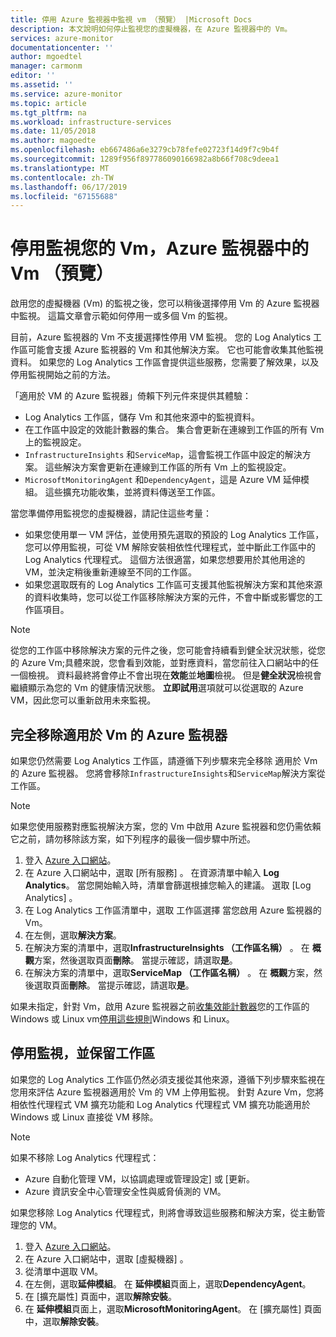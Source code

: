 ```yaml
---
title: 停用 Azure 監視器中監視 vm （預覽） |Microsoft Docs
description: 本文說明如何停止監視您的虛擬機器，在 Azure 監視器中的 Vm。
services: azure-monitor
documentationcenter: ''
author: mgoedtel
manager: carmonm
editor: ''
ms.assetid: ''
ms.service: azure-monitor
ms.topic: article
ms.tgt_pltfrm: na
ms.workload: infrastructure-services
ms.date: 11/05/2018
ms.author: magoedte
ms.openlocfilehash: eb667486a6e3279cb78fefe02723f14d9f7c9b4f
ms.sourcegitcommit: 1289f956f897786090166982a8b66f708c9deea1
ms.translationtype: MT
ms.contentlocale: zh-TW
ms.lasthandoff: 06/17/2019
ms.locfileid: "67155688"
---
```

# <a name="disable-monitoring-of-your-vms-in-azure-monitor-for-vms-preview"></a>停用監視您的 Vm，Azure 監視器中的 Vm （預覽）

啟用您的虛擬機器 (Vm) 的監視之後，您可以稍後選擇停用 Vm 的 Azure 監視器中監視。 這篇文章會示範如何停用一或多個 Vm 的監視。  

目前，Azure 監視器的 Vm 不支援選擇性停用 VM 監視。 您的 Log Analytics 工作區可能會支援 Azure 監視器的 Vm 和其他解決方案。 它也可能會收集其他監視資料。 如果您的 Log Analytics 工作區會提供這些服務，您需要了解效果，以及停用監視開始之前的方法。

「適用於 VM 的 Azure 監視器」倚賴下列元件來提供其體驗：

* Log Analytics 工作區，儲存 Vm 和其他來源中的監視資料。
* 在工作區中設定的效能計數器的集合。 集合會更新在連線到工作區的所有 Vm 上的監視設定。
* `InfrastructureInsights` 和`ServiceMap`，這會監視工作區中設定的解決方案。 這些解決方案會更新在連線到工作區的所有 Vm 上的監視設定。
* `MicrosoftMonitoringAgent` 和`DependencyAgent`，這是 Azure VM 延伸模組。 這些擴充功能收集，並將資料傳送至工作區。

當您準備停用監視您的虛擬機器，請記住這些考量：

* 如果您使用單一 VM 評估，並使用預先選取的預設的 Log Analytics 工作區，您可以停用監視，可從 VM 解除安裝相依性代理程式，並中斷此工作區中的 Log Analytics 代理程式。 這個方法很適當，如果您想要用於其他用途的 VM，並決定稍後重新連線至不同的工作區。
* 如果您選取既有的 Log Analytics 工作區可支援其他監視解決方案和其他來源的資料收集時，您可以從工作區移除解決方案的元件，不會中斷或影響您的工作區項目。  

>[!NOTE]
> 從您的工作區中移除解決方案的元件之後，您可能會持續看到健全狀況狀態，從您的 Azure Vm;具體來說，您會看到效能，並對應資料，當您前往入口網站中的任一個檢視。 資料最終將會停止不會出現在**效能**並**地圖**檢視。 但是**健全狀況**檢視會繼續顯示為您的 Vm 的健康情況狀態。 **立即試用**選項就可以從選取的 Azure VM，因此您可以重新啟用未來監視。  

## <a name="remove-azure-monitor-for-vms-completely"></a>完全移除適用於 Vm 的 Azure 監視器

如果您仍然需要 Log Analytics 工作區，請遵循下列步驟來完全移除 適用於 Vm 的 Azure 監視器。 您將會移除`InfrastructureInsights`和`ServiceMap`解決方案從工作區。  

>[!NOTE]
>如果您使用服務對應監視解決方案，您的 Vm 中啟用 Azure 監視器和您仍需依賴它之前，請勿移除該方案，如下列程序的最後一個步驟中所述。  
>

1. 登入 [Azure 入口網站](https://portal.azure.com)。
2. 在 Azure 入口網站中，選取 [所有服務]  。 在資源清單中輸入 **Log Analytics**。 當您開始輸入時，清單會篩選根據您輸入的建議。 選取 [Log Analytics]  。
3. 在 Log Analytics 工作區清單中，選取 工作區選擇 當您啟用 Azure 監視器的 Vm。
4. 在左側，選取**解決方案**。  
5. 在解決方案的清單中，選取**InfrastructureInsights （工作區名稱）** 。 在 **概觀**方案，然後選取頁面**刪除**。 當提示確認，請選取**是**。  
6. 在解決方案的清單中，選取**ServiceMap （工作區名稱）** 。 在 **概觀**方案，然後選取頁面**刪除**。 當提示確認，請選取**是**。  

如果未指定，針對 Vm，啟用 Azure 監視器之前[收集效能計數器](vminsights-enable-overview.md#performance-counters-enabled)您的工作區的 Windows 或 Linux vm[停用這些規則](../platform/data-sources-performance-counters.md#configuring-performance-counters)Windows 和 Linux。

## <a name="disable-monitoring-and-keep-the-workspace"></a>停用監視，並保留工作區  

如果您的 Log Analytics 工作區仍然必須支援從其他來源，遵循下列步驟來監視在您用來評估 Azure 監視器適用於 Vm 的 VM 上停用監視。 針對 Azure Vm，您將相依性代理程式 VM 擴充功能和 Log Analytics 代理程式 VM 擴充功能適用於 Windows 或 Linux 直接從 VM 移除。 

>[!NOTE]
>如果不移除 Log Analytics 代理程式： 
>
> * Azure 自動化管理 VM，以協調處理或管理設定] 或 [更新。 
> * Azure 資訊安全中心管理安全性與威脅偵測的 VM。 
>
> 如果您移除 Log Analytics 代理程式，則將會導致這些服務和解決方案，從主動管理您的 VM。 

1. 登入 [Azure 入口網站](https://portal.azure.com)。 
2. 在 Azure 入口網站中，選取 [虛擬機器]  。 
3. 從清單中選取 VM。 
4. 在左側，選取**延伸模組**。 在 **延伸模組**頁面上，選取**DependencyAgent**。
5. 在 [擴充屬性] 頁面中，選取**解除安裝**。
6. 在 **延伸模組**頁面上，選取**MicrosoftMonitoringAgent**。 在 [擴充屬性] 頁面中，選取**解除安裝**。  
